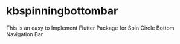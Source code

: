 # kbspinningbottombar
This is an easy to Implement Flutter Package for Spin Circle Bottom Navigation Bar
